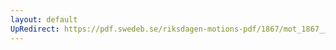 ```yaml
---
layout: default
UpRedirect: https://pdf.swedeb.se/riksdagen-motions-pdf/1867/mot_1867__ak__00201/mot_1867__ak__00201_002.pdf
---
```

